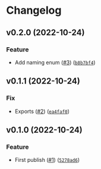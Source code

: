 # Changelog

<!--next-version-placeholder-->

## v0.2.0 (2022-10-24)
### Feature
* Add naming enum ([#3](https://github.com/Bluetooth-Devices/oralb-ble/issues/3)) ([`b8b7bf4`](https://github.com/Bluetooth-Devices/oralb-ble/commit/b8b7bf445d72128121cddf77fc8c4fad2f4bc918))

## v0.1.1 (2022-10-24)
### Fix
* Exports ([#2](https://github.com/Bluetooth-Devices/oralb-ble/issues/2)) ([`ea4faf0`](https://github.com/Bluetooth-Devices/oralb-ble/commit/ea4faf098171b8f1fa1f6c6ceaae25c1739785db))

## v0.1.0 (2022-10-24)
### Feature
* First publish ([#1](https://github.com/Bluetooth-Devices/oralb-ble/issues/1)) ([`5278ad6`](https://github.com/Bluetooth-Devices/oralb-ble/commit/5278ad6e412d0dff427dc18ce05010b31fc76ff7))
